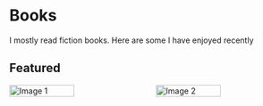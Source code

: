 # Books

I mostly read fiction books. Here are some I have enjoyed recently

## Featured

<div style="display: flex; justify-content: space-between;">
  <img src="media/goonsquad.jpg.jpg" alt="Image 1" style="width: 48%;"/>
  <img src="media/candyhouse.jpg.jpg" alt="Image 2" style="width: 48%;"/>
</div>